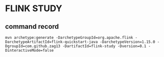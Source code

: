 # FLINK STUDY

## command record

```
mvn archetype:generate -DarchetypeGroupId=org.apache.flink -DarchetypeArtifactId=flink-quickstart-java -DarchetypeVersion=1.15.0 -DgroupId=com.github.zag13 -DartifactId=flink-study -Dversion=0.1 -DinteractiveMode=false
```